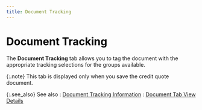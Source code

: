 ```yaml
---
title: Document Tracking
---
```


# <font style="color: #000000;" color="#000000">Document Tracking</font>


The **Document Tracking** tab allows  you to tag the document with the appropriate tracking selections for the  groups available.


{:.note}
This tab is displayed only when you save the credit  quote document.


{:.see_also}
See also
: [Document  Tracking Information]({{site.sp_baseurl}}/sales-ret-docs/sales-ret-doc/contents/tab-details/trk/document_tracking_information.html)
: [Document  Tab View Details]({{site.sp_baseurl}}/misc/document_view_details_credit_quote_step_by_step.html)
